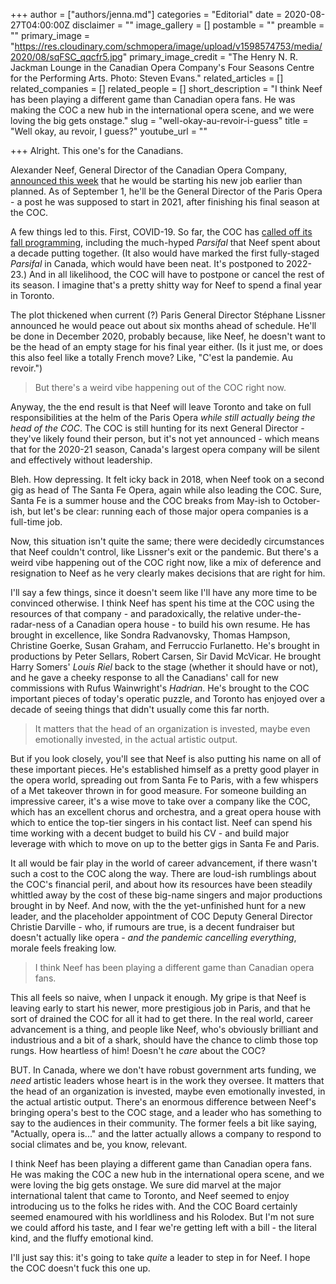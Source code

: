 +++
author = ["authors/jenna.md"]
categories = "Editorial"
date = 2020-08-27T04:00:00Z
disclaimer = ""
image_gallery = []
postamble = ""
preamble = ""
primary_image = "https://res.cloudinary.com/schmopera/image/upload/v1598574753/media/2020/08/sqFSC_qqcfr5.jpg"
primary_image_credit = "The Henry N. R. Jackman Lounge in the Canadian Opera Company's Four Seasons Centre for the Performing Arts. Photo: Steven Evans."
related_articles = []
related_companies = []
related_people = []
short_description = "I think Neef has been playing a different game than Canadian opera fans. He was making the COC a new hub in the international opera scene, and we were loving the big gets onstage."
slug = "well-okay-au-revoir-i-guess"
title = "Well okay, au revoir, I guess?"
youtube_url = ""

+++
Alright. This one's for the Canadians.

Alexander Neef, General Director of the Canadian Opera Company, [announced this week](https://www.coc.ca/COC-news1?EntryID=22075) that he would be starting his new job earlier than planned. As of September 1, he'll be the General Director of the Paris Opera - a post he was supposed to start in 2021, after finishing his final season at the COC.

A few things led to this. First, COVID-19. So far, the COC has [called off its fall programming](https://www.coc.ca/COC-news1?EntryID=22008), including the much-hyped _Parsifal_ that Neef spent about a decade putting together. (It also would have marked the first fully-staged _Parsifal_ in Canada, which would have been neat. It's postponed to 2022-23.) And in all likelihood, the COC will have to postpone or cancel the rest of its season. I imagine that's a pretty shitty way for Neef to spend a final year in Toronto.

The plot thickened when current (?) Paris General Director Stéphane Lissner announced he would peace out about six months ahead of schedule. He'll be done in December 2020, probably because, like Neef, he doesn't want to be the head of an empty stage for his final year either. (Is it just me, or does this also feel like a totally French move? Like, "C'est la pandemie. Au revoir.")

>  But there's a weird vibe happening out of the COC right now.

Anyway, the the end result is that Neef will leave Toronto and take on full responsibilities at the helm of the Paris Opera _while still actually being the head of the COC_. The COC is still hunting for its next General Director - they've likely found their person, but it's not yet announced - which means that for the 2020-21 season, Canada's largest opera company will be silent and effectively without leadership.

Bleh. How depressing. It felt icky back in 2018, when Neef took on a second gig as head of The Santa Fe Opera, again while also leading the COC. Sure, Santa Fe is a summer house and the COC breaks from May-ish to October-ish, but let's be clear: running each of those major opera companies is a full-time job. 

Now, this situation isn't quite the same; there were decidedly circumstances that Neef couldn't control, like Lissner's exit or the pandemic. But there's a weird vibe happening out of the COC right now, like a mix of deference and resignation to Neef as he very clearly makes decisions that are right for him.

I'll say a few things, since it doesn't seem like I'll have any more time to be convinced otherwise. I think Neef has spent his time at the COC using the resources of that company - and paradoxically, the relative under-the-radar-ness of a Canadian opera house - to build his own resume. He has brought in excellence, like Sondra Radvanovsky, Thomas Hampson, Christine Goerke, Susan Graham, and Ferruccio Furlanetto. He's brought in productions by Peter Sellars, Robert Carsen, Sir David McVicar. He brought Harry Somers' _Louis Riel_ back to the stage (whether it should have or not), and he gave a cheeky response to all the Canadians' call for new commissions with Rufus Wainwright's _Hadrian_. He's brought to the COC important pieces of today's operatic puzzle, and Toronto has enjoyed over a decade of seeing things that didn't usually come this far north. 

> It matters that the head of an organization is invested, maybe even emotionally invested, in the actual artistic output.

But if you look closely, you'll see that Neef is also putting his name on all of these important pieces. He's established himself as a pretty good player in the opera world, spreading out from Santa Fe to Paris, with a few whispers of a Met takeover thrown in for good measure. For someone building an impressive career, it's a wise move to take over a company like the COC, which has an excellent chorus and orchestra, and a great opera house with which to entice the top-tier singers in his contact list. Neef can spend his time working with a decent budget to build his CV - and build major leverage with which to move on up to the better gigs in Santa Fe and Paris. 

It all would be fair play in the world of career advancement, if there wasn't such a cost to the COC along the way. There are loud-ish rumblings about the COC's financial peril, and about how its resources have been steadily whittled away by the cost of these big-name singers and major productions brought in by Neef. And now, with the the yet-unfinished hunt for a new leader, and the placeholder appointment of COC Deputy General Director Christie Darville - who, if rumours are true, is a decent fundraiser but doesn't actually like opera - _and the pandemic cancelling everything_, morale feels freaking low.

> I think Neef has been playing a different game than Canadian opera fans.

This all feels so naive, when I unpack it enough. My gripe is that Neef is leaving early to start his newer, more prestigious job in Paris, and that he sort of drained the COC for all it had to get there. In the real world, career advancement is a thing, and people like Neef, who's obviously brilliant and industrious and a bit of a shark, should have the chance to climb those top rungs. How heartless of him! Doesn't he _care_ about the COC?

BUT. In Canada, where we don't have robust government arts funding, we _need_ artistic leaders whose heart is in the work they oversee. It matters that the head of an organization is invested, maybe even emotionally invested, in the actual artistic output. There's an enormous difference between Neef's bringing opera's best to the COC stage, and a leader who has something to say to the audiences in their community. The former feels a bit like saying, "Actually, opera is..." and the latter actually allows a company to respond to social climates and be, you know, relevant.

I think Neef has been playing a different game than Canadian opera fans. He was making the COC a new hub in the international opera scene, and we were loving the big gets onstage. We sure did marvel at the major international talent that came to Toronto, and Neef seemed to enjoy introducing us to the folks he rides with. And the COC Board certainly seemed enamoured with his worldliness and his Rolodex. But I'm not sure we could afford his taste, and I fear we're getting left with a bill - the literal kind, and the fluffy emotional kind.

I'll just say this: it's going to take _quite_ a leader to step in for Neef. I hope the COC doesn't fuck this one up.